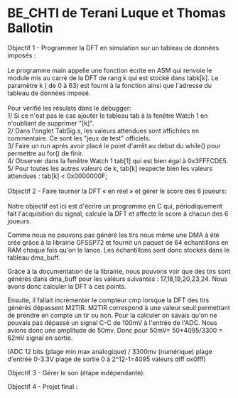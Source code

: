 # BE_CHTI de Terani Luque et Thomas Ballotin

Objectif 1 - Programmer la DFT en simulation sur un tableau de données imposés : <br>
<br>
Le programme main appelle une fonction écrite en ASM qui renvoie le module mis au carré de la DFT de rang k qui est stocké dans tabk[k]. Le paramètre k ( de 0 à 63) est fourni à la fonction ainsi que l'adresse du tableau de données imposé.<br>
<br>
Pour vérifié les résulats dans le débugger:<br>
1/ Si ce n'est pas le cas ajouter le tableau tab à la fenêtre Watch 1 en n'oubliant de supprimer "[k]". <br>
2/ Dans l'onglet TabSig.s, les valeurs attendues sont affichées en commentaire. Ce sont les "jeux de test" officiels.<br> 
3/ Faire un run aprés avoir placé le point d'arrêt au debut du while() pour permettre au for() de finir. <br>
4/ Observer dans la fenêtre Watch 1 tab[1] qui est bien égal à 0x3FFFCDE5. <br>
5/ Pour toutes les autres valeurs de k, tab[k] respecte bien les valeurs attendues : tab[k] < 0x0000000F;<br>
<br>
Objectif 2 -  Faire tourner la DFT « en réel » et gérer le score des 6 joueurs:<br>
<br>
Notre objectif est ici est d'écrire un programme en C qui, périodiquement fait l'acquisition du signal, calcule la DFT et affecte le score à chacun des 6 joueurs.

Comme nous ne pouvons pas généré les tirs nous même une DMA à été crée grâce à la librairie GFSSP72 et fournit un paquet de 64 echantillons en RAM chaque fois qu'on le lance. Les échantillons sont donc stockés dans le tableau dma_buff.

Grâce à la documentation de la librairie, nous pouvons voir que des tirs sont générés dans dma_buff pour les valeurs suivantes : 17,18,19,20,23,24. Nous avons donc calculer la DFT à ces points.

Ensuite, il fallait incrèmenter le compteur cmp lorsque la DFT des tirs générés dépassent M2TIR. M2TIR correspond à une valeur seuil permettant de prendre en compte un tir ou non. Pour la calculer on savais qu'on ne pouvais pas dépassé un signal C-C de 100mV à l'entrée de l'ADC. Nous avions donc une amplitude de 50mv.
Donc pour 50mV= 50*4095/3300 = 62mV signal en sortie.

(ADC 12 bits (plage min max analogique) / 3300mv (numérique)
plage d'entrée 0-3.3V
plage de sortie 0 à 2^12-1=4095 valeurs diff ox0fff)

Objectif 3 - Gérer le son (étape indépendante):<br>

Objectif 4 - Projet final :<br>


